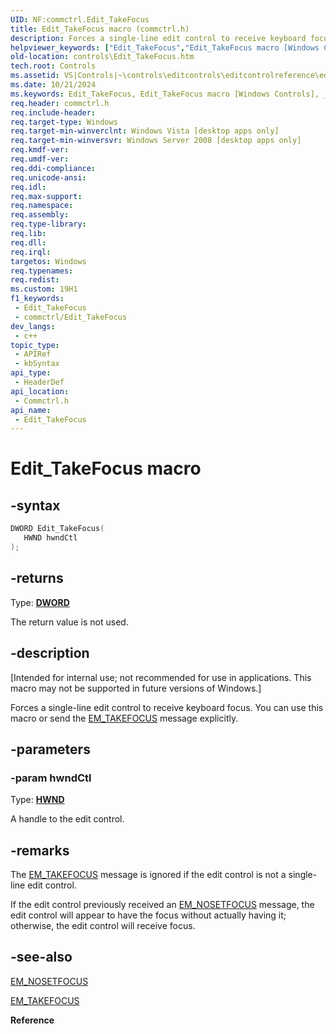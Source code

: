 ```yaml
---
UID: NF:commctrl.Edit_TakeFocus
title: Edit_TakeFocus macro (commctrl.h)
description: Forces a single-line edit control to receive keyboard focus. You can use this macro or send the EM_TAKEFOCUS message explicitly.
helpviewer_keywords: ["Edit_TakeFocus","Edit_TakeFocus macro [Windows Controls]","_win32_Edit_TakeFocus","_win32_Edit_TakeFocus_cpp","commctrl/Edit_TakeFocus","controls.Edit_TakeFocus","controls._win32_Edit_TakeFocus"]
old-location: controls\Edit_TakeFocus.htm
tech.root: Controls
ms.assetid: VS|Controls|~\controls\editcontrols\editcontrolreference\editcontrolmacros\edit_takefocus.htm
ms.date: 10/21/2024
ms.keywords: Edit_TakeFocus, Edit_TakeFocus macro [Windows Controls], _win32_Edit_TakeFocus, _win32_Edit_TakeFocus_cpp, commctrl/Edit_TakeFocus, controls.Edit_TakeFocus, controls._win32_Edit_TakeFocus
req.header: commctrl.h
req.include-header: 
req.target-type: Windows
req.target-min-winverclnt: Windows Vista [desktop apps only]
req.target-min-winversvr: Windows Server 2008 [desktop apps only]
req.kmdf-ver: 
req.umdf-ver: 
req.ddi-compliance: 
req.unicode-ansi: 
req.idl: 
req.max-support: 
req.namespace: 
req.assembly: 
req.type-library: 
req.lib: 
req.dll: 
req.irql: 
targetos: Windows
req.typenames: 
req.redist: 
ms.custom: 19H1
f1_keywords:
 - Edit_TakeFocus
 - commctrl/Edit_TakeFocus
dev_langs:
 - c++
topic_type:
 - APIRef
 - kbSyntax
api_type:
 - HeaderDef
api_location:
 - Commctrl.h
api_name:
 - Edit_TakeFocus
---
```


# Edit_TakeFocus macro

## -syntax

```cpp
DWORD Edit_TakeFocus(
   HWND hwndCtl
);
```

## -returns

Type: **[DWORD](/windows/desktop/winprog/windows-data-types)**

The return value is not used.


## -description

<p class="CCE_Message">[Intended for internal use; not recommended for use in applications. This macro may not be supported in future versions of Windows.]

Forces a single-line edit control to receive keyboard focus. You can use this macro or send the <a href="/windows/desktop/Controls/em-takefocus">EM_TAKEFOCUS</a> message explicitly.

## -parameters

### -param hwndCtl

Type: <b><a href="/windows/desktop/WinProg/windows-data-types">HWND</a></b>

A handle to the edit control.

## -remarks

The <a href="/windows/desktop/Controls/em-takefocus">EM_TAKEFOCUS</a> message is ignored if the edit control is not a single-line edit control.

If the edit control previously received an <a href="/windows/desktop/Controls/em-nosetfocus">EM_NOSETFOCUS</a> message, the edit control will appear to have the focus without actually having it; otherwise, the edit control will receive focus.

## -see-also

<a href="/windows/desktop/Controls/em-nosetfocus">EM_NOSETFOCUS</a>



<a href="/windows/desktop/Controls/em-takefocus">EM_TAKEFOCUS</a>



<b>Reference</b>
